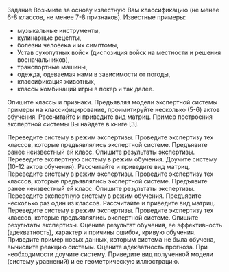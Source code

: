 Задание
Возьмите за основу известную Вам классификацию (не менее 6-8 классов, не менее 7-8 признаков).
Известные примеры: 
- музыкальные инструменты, 
- кулинарные рецепты, 
- болезни человека и их симптомы, 
- Устав сухопутных войск (диспозиция войск на местности и решения военачальников), 
- транспортные машины, 
- одежда, одеваемая нами в зависимости от погоды, 
- классификация животных,
- классы комбинаций игры в покер и так далее.

Опишите классы и признаки.
Предъявляя модели экспертной системы примеры на классифицирование, проимитируйте несколько (5-6) актов обучения. Рассчитайте и приведите вид матриц.
Пример построения экспертной системы Вы найдете в книге [3].

Переведите систему в режим экспертизы. Проведите экспертизу тех классов, которые предъявлялись экспертной системе. Предъявите ранее неизвестный ей класс. Опишите результаты экспертизы.
Переведите экспертную систему в режим обучения. Доучите систему (10-12 актов обучения). Рассчитайте и приведите вид матриц.
Переведите систему в режим экспертизы. Проведите экспертизу тех классов, которые предъявлялись экспертной системе. Предъявите ранее неизвестный ей класс. Опишите результаты экспертизы.
Переведите экспертную систему в режим обучения. Предъявите несколько раз один из классов. Рассчитайте и приведите вид матриц.
Переведите систему в режим экспертизы. Проведите экспертизу тех классов, которые предъявлялись экспертной системе. Опишите результаты экспертизы.
Оцените результат обучения, ее эффективность (адекватность), характер и причины ошибок, кривую обучения. 
Приведите пример новых данных, которым система не была обучена, вычислите реакцию системы. Оцените адекватность прогноза. При необходимости доучите систему. 
Приведите вид полученной модели (систему уравнений) и ее геометрическую иллюстрацию.
